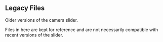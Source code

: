 ## Legacy Files

Older versions of the camera slider.

Files in here are kept for reference and are not necessarily compatible with recent versions of the slider.
